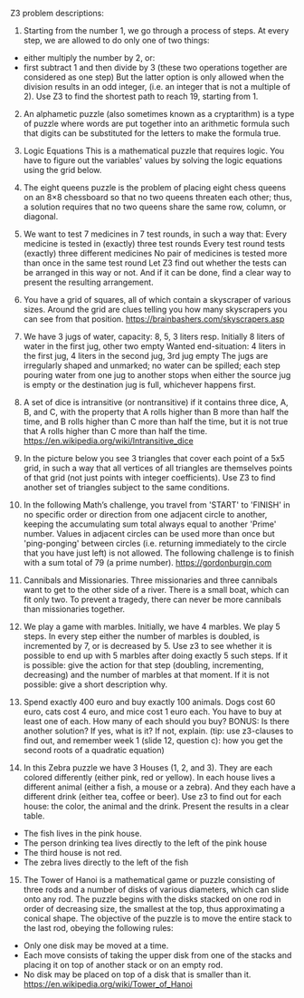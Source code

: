 Z3 problem descriptions:

1. Starting from the number 1, we go through a process of steps. At every step, we are allowed to do only one of two things: 
 - either multiply the number by 2, or: 
 - first subtract 1 and then divide by 3 (these two operations together are considered as one step)
But the latter option is only allowed when the division results in an odd integer, (i.e. an integer that is not a multiple of 2).
Use Z3 to find the shortest path to reach 19, starting from 1.

2. An alphametic puzzle (also sometimes known as a cryptarithm) is a type of puzzle where words are put together into an arithmetic formula such that digits can be substituted for the letters to make the formula true.

3. Logic Equations
This is a mathematical puzzle that requires logic. You have to figure out the variables' values by solving the logic equations using the grid below. 

4. The eight queens puzzle is the problem of placing eight chess queens on an 8×8 chessboard so that no two queens threaten each other; thus, a solution requires that no two queens share the same row, column, or diagonal.
 
5. We want to test 7 medicines in 7 test rounds, in such a way that:
Every medicine is tested in (exactly) three test rounds
Every test round tests (exactly) three different medicines
No pair of medicines is tested more than once in the same test round
Let Z3 find out whether the tests can be arranged in this way or not. And if it can be done, find a clear way 	 to present the resulting arrangement.

6. You have a grid of squares, all of which contain a skyscraper of various sizes. Around the grid are clues telling you how many skyscrapers you can see from that position. 
https://brainbashers.com/skyscrapers.asp  

7. We have 3 jugs of water, capacity: 8, 5, 3 liters resp.
	Initially 8 liters of water in the first jug, other two empty
	Wanted end-situation: 4 liters in the first jug, 4 liters in the second jug, 3rd jug empty
	The jugs are irregularly shaped and unmarked; no water can be spilled; each step pouring water from one 	jug to another stops when either the source jug is empty or the destination jug is full, whichever happens 	first. 

8. A set of dice is intransitive (or nontransitive) if it contains three dice, A, B, and C, with the property that A rolls higher than B more than half the time, and B rolls higher than C more than half the time, but it is not true that A rolls higher than C more than half the time.
https://en.wikipedia.org/wiki/Intransitive_dice 

9. In the picture below you see 3 triangles that cover each point of a 5x5 grid, in such a way that all vertices of all triangles are themselves points of that grid (not just points with integer coefficients). 
Use Z3 to find another set of triangles subject to the same conditions.

10. In the following Math’s challenge, you travel from 'START' to 'FINISH' in no specific order or direction from one adjacent circle to another, keeping the accumulating sum total always equal to another 'Prime' number. Values in adjacent circles can be used more than once but 'ping-ponging' between circles (i.e. returning immediately to the circle that you have just left) is not allowed. The following challenge is to finish with a sum total of 79 (a prime number). 
https://gordonburgin.com 

11. Cannibals and Missionaries. Three missionaries and three cannibals want to get to the other side of a river. There is a small boat, which can fit only two. To prevent a tragedy, there can never be more cannibals than missionaries together. 

12. We play a game with marbles. 
Initially, we have 4 marbles.
We play 5 steps.
In every step either the number of marbles is doubled, is incremented by 7, or is decreased by 5. 
Use z3 to see whether it is possible to end up with 5 marbles after doing exactly 5 such steps.
If it is possible: give the action for that step (doubling, incrementing, decreasing) and the number of marbles at that moment.
If it is not possible: give a short description why.

13. Spend exactly 400 euro and buy exactly 100 animals. 
Dogs cost 60 euro, cats cost 4 euro, and mice cost 1 euro each. 
You have to buy at least one of each. 
How many of each should you buy?
BONUS: Is there another solution? If yes, what is it? If not, explain. 
(tip: use z3-clauses to find out, and remember week 1 (slide 12, question c): how you get the second roots of a quadratic equation)

14. In this Zebra puzzle we have 3 Houses (1, 2, and 3). They are each colored differently (either pink, red or yellow). In each house lives a different animal (either a fish, a mouse or a zebra). And they each have a different drink (either tea, coffee or beer).
Use z3 to find out for each house: the color, the animal and the drink.
Present the results in a clear table.
- The fish lives in the pink house.
- The person drinking tea lives directly to the left of the pink house
- The third house is not red.
- The zebra lives directly to the left of the fish

15. The Tower of Hanoi is a mathematical game or puzzle consisting of three rods and a number of disks of various diameters, which can slide onto any rod. The puzzle begins with the disks stacked on one rod in order of decreasing size, the smallest at the top, thus approximating a conical shape. The objective of the puzzle is to move the entire stack to the last rod, obeying the following rules:
-	Only one disk may be moved at a time.
-	Each move consists of taking the upper disk from one of the stacks and placing it on top of another stack or on an empty rod.
-	No disk may be placed on top of a disk that is smaller than it. 
https://en.wikipedia.org/wiki/Tower_of_Hanoi  

